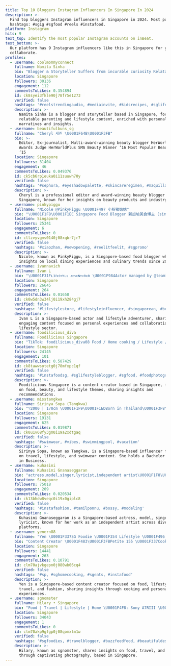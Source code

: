 ```yaml
---
title: Top 10 Bloggers Instagram Influencers In Singapore In 2024
description: >-
  Find top bloggers Instagram influencers in Singapore in 2024. Most popular
  hashtags: #sgig #sgfood #reels #instafood.
platform: Instagram
hits: 9
text_top: Identify the most popular Instagram accounts on inBeat.
text_bottom: >-
  Our platform has 9 Instagram influencers like this in Singapore for you to
  collaborate.
profiles:
  - username: coolmommyconnect
    fullname: Namita Sinha
    bio: "Blogger & Storyteller Suffers from incurable curiosity Relatable content|Enriching Stories Parenting & Lifestyle \U0001F4F8 @Straits Times,Womensweb SG\U0001F1F8\U0001F1ECInd\U0001F1EE\U0001F1F3"
    location: Singapore
    followers: 30136
    engagement: 112
    commentsToLikes: 0.354894
    id: ck8syei3fkle90j78fr5e1273
    verified: false
    hashtags: '#reelstrendingaudio, #mediainvite, #kidsrecipes, #sglife'
    description: >-
      Namita Sinha is a blogger and storyteller based in Singapore, focusing on
      relatable parenting and lifestyle content, enriched with personal
      narratives and insights.
  - username: beautifulbuns_sg
    fullname: "Cheryl 세린 \U0001F64B\U0001F3FB"
    bio: >-
      Editor, Ex-journalist, Multi-award-winning beauty blogger HerWorld Beauty
      Awards Judge HerWorldPlus SMA Beauty Winner ‘16 Most Popular Beauty Blog
      ‘15
    location: Singapore
    followers: 31404
    engagement: 46
    commentsToLikes: 0.049376
    id: ck5cb6rp1euka0i11zuuwh70y
    verified: false
    hashtags: '#sephora, #eyeshadowpalette, #skincareregimen, #maquillaje'
    description: >-
      Cheryl is a professional editor and award-winning beauty blogger based in
      Singapore, known for her insights on beauty products and industry trends.
  - username: pinkypiggu
    fullname: "Nicole @PinkyPiggu \U0001F497 小粉猪姑姑"
    bio: "\U0001F1F8\U0001F1EC Singapore Food Blogger 新加坡美食博主 (since 2012) ❤️ 肖战的小飞侠 XZ's XFX\U0001F339"
    location: Singapore
    followers: 25341
    engagement: 6
    commentsToLikes: 0
    id: cllzvyvgms0140j08xqbr7jr7
    verified: false
    hashtags: '#xiaozhan, #newopening, #reelitfeelit, #sgpromo'
    description: >-
      Nicole, known as PinkyPiggu, is a Singapore-based food blogger who shares
      insights on local dining experiences and culinary trends since 2012.
  - username: ivannavich
    fullname: Ivan L
    bio: "\U0001F31Fʟɪꜰᴇꜱᴛʏʟᴇ ᴀᴅᴠᴇɴᴛᴜʀᴇʀ \U0001F984Actor managed by @teambeamers ᴊᴏɪɴ ᴍᴇ ᴏɴ ᴍʏ ᴀᴅᴠᴇɴᴛᴜʀᴇꜱ ᴏʀ ᴄᴏʟʟᴀʙᴏʀᴀᴛᴇ \U0001F4E9Ivannavich@gmail.com ⬇ᴄʜᴇᴄᴋ ᴏᴜᴛ ᴍʏ ꜱɪᴛᴇ"
    location: Singapore
    followers: 26645
    engagement: 264
    commentsToLikes: 0.01658
    id: ck0w5dn3w34lj0i19xh284gj7
    verified: false
    hashtags: '#lifestylestore, #lifestyleinfluencer, #singaporean, #beautyblogging'
    description: >-
      Ivan L is a Singapore-based actor and lifestyle adventurer, sharing
      engaging content focused on personal experiences and collaborations in the
      lifestyle sector.
  - username: foodilicious_diva
    fullname: Foodilicious Singapore
    bio: "TikTok: foodilicious_diva08 Food / Home cooking / Lifestyle / Beauty / Fitness \U0001F4E9cyeo0530@gmail.com for Collaboration & invites Promo Code⬇️"
    location: Singapore
    followers: 24145
    engagement: 101
    commentsToLikes: 0.587429
    id: ck8tawwsotetg0j78mfxpc1qf
    verified: false
    hashtags: '#instafoodsg, #sglifestyleblogger, #sgfood, #foodphotography'
    description: >-
      Foodilicious Singapore is a content creator based in Singapore, focusing
      on food, beauty, and lifestyle themes, sharing insights and
      recommendations.
  - username: misstangkwa
    fullname: Sirinya Sopa (Tangkwa)
    bio: "♈️2000 | 170cm \U0001F1F9\U0001F1EDBorn in Thailand\U0001F3F8\U0001F94A\U0001F483\U0001F3FB\U0001F52B\U0001F4F7 \U0001F1F8\U0001F1EC中國國際學校 SG 2010-2019\U0001F393 \U0001F1F3\U0001F1FFBachelor of Business: @AUTUNI ✈️ \U0001F1F0\U0001F1ED\U0001F1EA\U0001F1EC\U0001F1EF\U0001F1F5\U0001F1F0\U0001F1F7\U0001F1F8\U0001F1EC\U0001F1F8\U0001F1E8\U0001F1FA\U0001F1F8\U0001F1F6\U0001F1E6\U0001F1EC\U0001F1E7\U0001F1E9\U0001F1EA\U0001F1F5\U0001F1ED\U0001F1F3\U0001F1FF\U0001F1ED\U0001F1F0\U0001F1F2\U0001F1FB\U0001F1EB\U0001F1F7\U0001F1F2\U0001F1E8\U0001F1E8\U0001F1ED\U0001F1EE\U0001F1E9\U0001F1F1\U0001F1E6\U0001F1EA\U0001F1F8\U0001F1FB\U0001F1F3\U0001F1F2\U0001F1FE\U0001F1F9\U0001F1FC\U0001F1E8\U0001F1F3"
    location: Singapore
    followers: 19131
    engagement: 625
    commentsToLikes: 0.019871
    id: ck0u1v68fy3gm0i19a2xdtgaq
    verified: false
    hashtags: '#swimwear, #vibes, #swimmingpool, #vacation'
    description: >-
      Sirinya Sopa, known as Tangkwa, is a Singapore-based influencer focusing
      on travel, lifestyle, and swimwear content. She holds a Bachelor's degree
      in Business.
  - username: kuhasini
    fullname: Kuhasini Gnanaseggaran
    bio: "actress,model,singer,lyricist,independent artist\U0001F1F8\U0001F1EC\U0001F1F2\U0001F1FE\U0001F1EE\U0001F1F3 DM for collab"
    location: Singapore
    followers: 75018
    engagement: 209
    commentsToLikes: 0.020534
    id: ck13bhdw8veqc0i19x0giplc8
    verified: false
    hashtags: '#instafashion, #tamilponnu, #bossy, #modeling'
    description: >-
      Kuhasini Gnanaseggaran is a Singapore-based actress, model, singer, and
      lyricist, known for her work as an independent artist across diverse
      platforms.
  - username: yenern88
    fullname: "Yen \U0001F337SG Foodie \U0001F354 Lifestyle \U0001F496 Home \U0001F338Travel ✈️ Blogger \U0001F1F8\U0001F1EC"
    bio: "Content Creator \U0001F483\U0001F3FBPetite 155 \U0001F337Cooking, foodie, fashion, lifestyle ✈️ Mar\U0001F1EF\U0001F1F5 April\U0001F1F9\U0001F1FC May\U0001F1EE\U0001F1E9 DM / \U0001F48C me for collabs \U0001F48C"
    location: Singapore
    followers: 14441
    engagement: 263
    commentsToLikes: 0.10791
    id: clm70ajvkgepn0j080wb06cq4
    verified: false
    hashtags: '#sp, #sghomecooking, #sgeats, #instafood'
    description: >-
      Yen is a Singapore-based content creator focused on food, lifestyle,
      travel, and fashion, sharing insights through cooking and personal
      experiences.
  - username: sgnomster
    fullname: Hilary • Singapore
    bio: "Food | Travel | Lifestyle | Home \U0001F4F8: Sony A7RIII \U0001F486\U0001F3FB‍♀️: @cosmoaesthetic.sg"
    location: Singapore
    followers: 34043
    engagement: 1
    commentsToLikes: 0
    id: clm70akp9gfgp0j08qomxlm1w
    verified: false
    hashtags: '#sgfoodies, #travelblogger, #buzzfeedfood, #beautifuldestinations'
    description: >-
      Hilary, known as sgnomster, shares insights on food, travel, and lifestyle
      through captivating photography, based in Singapore.
---
```


